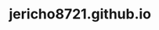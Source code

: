 # jericho8721.github.io
<html>
  <body>
    <title> Hello, this is me.
    <p> I just created this site</p>
  </body>
</html>

